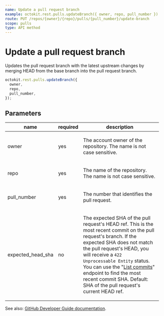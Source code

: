 ```yaml
---
name: Update a pull request branch
example: octokit.rest.pulls.updateBranch({ owner, repo, pull_number })
route: PUT /repos/{owner}/{repo}/pulls/{pull_number}/update-branch
scope: pulls
type: API method
---
```


# Update a pull request branch

Updates the pull request branch with the latest upstream changes by merging HEAD from the base branch into the pull request branch.

```js
octokit.rest.pulls.updateBranch({
  owner,
  repo,
  pull_number,
});
```

## Parameters

<table>
  <thead>
    <tr>
      <th>name</th>
      <th>required</th>
      <th>description</th>
    </tr>
  </thead>
  <tbody>
    <tr><td>owner</td><td>yes</td><td>

The account owner of the repository. The name is not case sensitive.

</td></tr>
<tr><td>repo</td><td>yes</td><td>

The name of the repository. The name is not case sensitive.

</td></tr>
<tr><td>pull_number</td><td>yes</td><td>

The number that identifies the pull request.

</td></tr>
<tr><td>expected_head_sha</td><td>no</td><td>

The expected SHA of the pull request's HEAD ref. This is the most recent commit on the pull request's branch. If the expected SHA does not match the pull request's HEAD, you will receive a `422 Unprocessable Entity` status. You can use the "[List commits](https://docs.github.com/enterprise-cloud@latest//rest/reference/repos#list-commits)" endpoint to find the most recent commit SHA. Default: SHA of the pull request's current HEAD ref.

</td></tr>
  </tbody>
</table>

See also: [GitHub Developer Guide documentation](https://docs.github.com/enterprise-cloud@latest//rest/reference/pulls#update-a-pull-request-branch).
